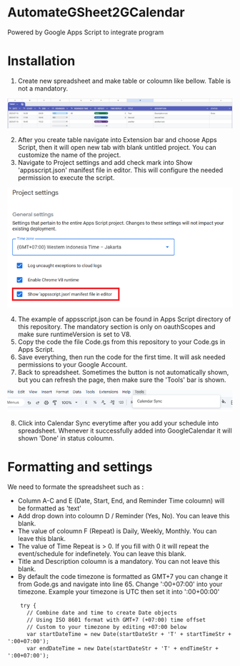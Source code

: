 # AutomateGSheet2GCalendar
Powered by Google Apps Script to integrate program

# Installation
1. Create new spreadsheet and make table or coloumn like bellow. Table is not a mandatory.

![spreadsheet](/src/Main_Sheet.png)

2. After you create table navigate into Extension bar and choose Apps Script, then it will open new tab with blank untitled project. You can customize the name of the project.
3. Navigate to Project settings and add check mark into Show 'appsscript.json' manifest file in editor. This will configure the needed permission to execute the script.

![settings](/src/Settings.png)

4. The example of appsscript.json can be found in Apps Script directory of this repository. The mandatory section is only on oauthScopes and make sure runtimeVersion is set to V8.
5. Copy the code the file Code.gs from this repository to your Code.gs in Apps 	Script.
6. Save everything, then run the code for the first time. It will ask needed permissions to your Google Account.
7. Back to spreadsheet. Sometimes the button is not automatically shown, but you can refresh the page, then make sure the 'Tools' bar is shown.

![tools](/src/Tools.png)

8. Click into Calendar Sync everytime after you add your schedule into spreadsheet. Whenever it successfully added into GoogleCalendar it will shown 'Done' in status coloumn.

# Formatting and settings
We need to formate the spreadsheet such as :
- Column A-C and E (Date, Start, End, and Reminder Time coloumn) will be formatted as 'text'
- Add drop down into coloumn D / Reminder (Yes, No). You can leave this blank.
- The value of coloumn F (Repeat) is Daily, Weekly, Monthly. You can leave this blank.
- The value of Time Repeat is > 0. If you fill with 0 it will repeat the event/schedule for indefinetely. You can leave this blank.
- Title and Description coloumn is a mandatory. You can not leave this blank.
- By default the code timezone is formatted as GMT+7 you can change it from Gode.gs and navigate into line 65. Change ':00+07:00' into your timezone. Example your timezone is UTC then set it into ':00+00:00'
```
    try {
      // Combine date and time to create Date objects
      // Using ISO 8601 format with GMT+7 (+07:00) time offset
      // Custom to your timezone by editing +07:00 below
      var startDateTime = new Date(startDateStr + 'T' + startTimeStr + ':00+07:00');
      var endDateTime = new Date(startDateStr + 'T' + endTimeStr + ':00+07:00');
      
```
